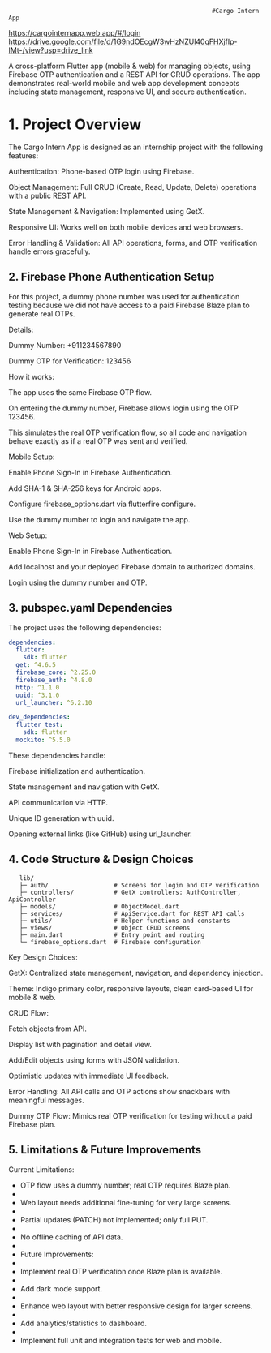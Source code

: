                                                             #Cargo Intern App
https://cargointernapp.web.app/#/login
https://drive.google.com/file/d/1G9ndOEcgW3wHzNZUl40qFHXjfIp-IMt-/view?usp=drive_link

A cross-platform Flutter app (mobile & web) for managing objects, using Firebase OTP authentication and a REST API for CRUD operations. The app demonstrates real-world mobile and web app development concepts including state management, responsive UI, and secure authentication.

# 1. Project Overview

The Cargo Intern App is designed as an internship project with the following features:

Authentication: Phone-based OTP login using Firebase.

Object Management: Full CRUD (Create, Read, Update, Delete) operations with a public REST API.

State Management & Navigation: Implemented using GetX.

Responsive UI: Works well on both mobile devices and web browsers.

Error Handling & Validation: All API operations, forms, and OTP verification handle errors gracefully.

## 2. Firebase Phone Authentication Setup

For this project, a dummy phone number was used for authentication testing because we did not have access to a paid Firebase Blaze plan to generate real OTPs.

Details:

Dummy Number: +911234567890

Dummy OTP for Verification: 123456

How it works:

The app uses the same Firebase OTP flow.

On entering the dummy number, Firebase allows login using the OTP 123456.

This simulates the real OTP verification flow, so all code and navigation behave exactly as if a real OTP was sent and verified.

Mobile Setup:

Enable Phone Sign-In in Firebase Authentication.

Add SHA-1 & SHA-256 keys for Android apps.

Configure firebase_options.dart via flutterfire configure.

Use the dummy number to login and navigate the app.

Web Setup:

Enable Phone Sign-In in Firebase Authentication.

Add localhost and your deployed Firebase domain to authorized domains.

Login using the dummy number and OTP.

## 3. pubspec.yaml Dependencies

The project uses the following dependencies:

```yaml
dependencies:
  flutter:
    sdk: flutter
  get: ^4.6.5
  firebase_core: ^2.25.0
  firebase_auth: ^4.8.0
  http: ^1.1.0
  uuid: ^3.1.0
  url_launcher: ^6.2.10

dev_dependencies:
  flutter_test:
    sdk: flutter
  mockito: ^5.5.0
```


These dependencies handle:

Firebase initialization and authentication.

State management and navigation with GetX.

API communication via HTTP.

Unique ID generation with uuid.

Opening external links (like GitHub) using url_launcher.

## 4. Code Structure & Design Choices
```
   lib/
   ├─ auth/                  # Screens for login and OTP verification
   ├─ controllers/           # GetX controllers: AuthController, ApiController
   ├─ models/                # ObjectModel.dart
   ├─ services/              # ApiService.dart for REST API calls
   ├─ utils/                 # Helper functions and constants
   ├─ views/                 # Object CRUD screens
   ├─ main.dart              # Entry point and routing
   └─ firebase_options.dart  # Firebase configuration
```


Key Design Choices:

GetX: Centralized state management, navigation, and dependency injection.

Theme: Indigo primary color, responsive layouts, clean card-based UI for mobile & web.

CRUD Flow:

Fetch objects from API.

Display list with pagination and detail view.

Add/Edit objects using forms with JSON validation.

Optimistic updates with immediate UI feedback.

Error Handling: All API calls and OTP actions show snackbars with meaningful messages.

Dummy OTP Flow: Mimics real OTP verification for testing without a paid Firebase plan.

## 5. Limitations & Future Improvements

Current Limitations:

* OTP flow uses a dummy number; real OTP requires Blaze plan.
* 
* Web layout needs additional fine-tuning for very large screens.
* 
* Partial updates (PATCH) not implemented; only full PUT.
* 
* No offline caching of API data.
* 
* Future Improvements:
* 
* Implement real OTP verification once Blaze plan is available.
* 
* Add dark mode support.
* 
* Enhance web layout with better responsive design for larger screens.
* 
* Add analytics/statistics to dashboard.
* 
* Implement full unit and integration tests for web and mobile.
